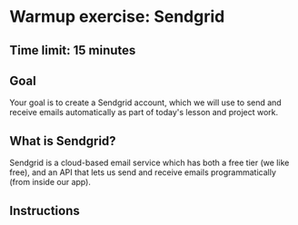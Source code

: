 # Warmup exercise: Sendgrid
## Time limit: 15 minutes

## Goal

Your goal is to create a Sendgrid account, which we will use to send and receive
emails automatically as part of today's lesson and project work.

## What is Sendgrid?

Sendgrid is a cloud-based email service which has both a free tier (we like
free), and an API that lets us send and receive emails programmatically (from
inside our app).

## Instructions


